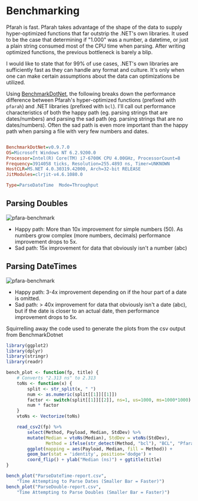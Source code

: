# Benchmarking

Pfarah is fast. Pfarah takes advantage of the shape of the data to supply
hyper-optimized functions that far outstrip the .NET's own libraries. It used
to be the case that determining if "1.000" was a number, a datetime, or just a
plain string consumed most of the CPU time when parsing. After writing
optimized functions, the previous bottleneck is barely a blip.

I would like to state that for 99% of use cases, .NET's own libraries are
sufficiently fast as they can handle any format and culture. It's only when one
can make certain assumptions about the data can optimizations be utilized.

Using [BenchmarkDotNet](https://github.com/PerfDotNet/BenchmarkDotNet), the
following breaks down the performance difference between Pfarah's
hyper-optimized functions (prefixed with `pfarah`) and .NET libraries (prefixed
with `bcl`). I'll call out performance characteristics of both the happy path
(eg. parsing strings that are dates/numbers) and parsing the sad path (eg.
parsing strings that are no dates/numbers). Often the sad path is even more
important than the happy path when parsing a file with very few numbers and
dates.

```ini

BenchmarkDotNet=v0.9.7.0
OS=Microsoft Windows NT 6.2.9200.0
Processor=Intel(R) Core(TM) i7-6700K CPU 4.00GHz, ProcessorCount=8
Frequency=3914058 ticks, Resolution=255.4893 ns, Timer=UNKNOWN
HostCLR=MS.NET 4.0.30319.42000, Arch=32-bit RELEASE
JitModules=clrjit-v4.6.1080.0

Type=ParseDateTime  Mode=Throughput

```

## Parsing Doubles

![pfara-benchmark](/Pfarah/img/doubles-parsing.png)

- Happy path: More than 10x improvement for simple numbers (50). As numbers
  grow complex (more numbers, decimals) performance improvement drops to 5x.
- Sad path: 15x improvement for data that obviously isn't a number (abc)

## Parsing DateTimes

![pfara-benchmark](/Pfarah/img/parse-dates.png)

- Happy path: 3-4x improvement depending on if the hour part of a date is omitted.
- Sad path: > 40x improvement for data that obviously isn't a date (abc), but if the date is closer to an actual date, then performance improvement drops to 5x.

Squirrelling away the code used to generate the plots from the csv output from BenchmarkDotnet

```R
library(ggplot2)
library(dplyr)
library(stringr)
library(readr)

bench_plot <- function(fp, title) {
    # Converts "2.313 ns" to 2.313
    toNs <- function(x) {
        split <- str_split(x, " ")
        num <- as.numeric(split[[1]][[1]])
        factor <- switch(split[[1]][[2]], ns=1, us=1000, ms=1000*1000)
        num * factor
    }
    vtoNs <- Vectorize(toNs)

    read_csv2(fp) %>%
        select(Method, Payload, Median, StdDev) %>%
        mutate(Median = vtoNs(Median), StdDev = vtoNs(StdDev),
               Method = ifelse(str_detect(Method, "bcl"), "BCL", "Pfarah")) %>%
        ggplot(mapping = aes(Payload, Median, fill = Method)) +
        geom_bar(stat = 'identity', position='dodge') +
        coord_flip() + ylab("Median (ns)") + ggtitle(title)
}

bench_plot("ParseDateTime-report.csv",
    "Time Attempting to Parse Dates (Smaller Bar = Faster)")
bench_plot("ParseDouble-report.csv",
    "Time Attempting to Parse Doubles (Smaller Bar = Faster)")
```